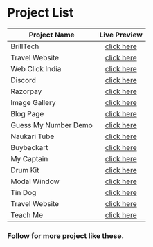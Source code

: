 # Project List

| Project Name         |                          Live Preview                           |
| -------------------- | :-------------------------------------------------------------: |
| BrillTech            |      [click here](https://nakshcoder.github.io/brilltech)       |
| Travel Website       |    [click here](https://nakshcoder.github.io/travel-website)    |
| Web Click India      |    [click here](https://nakshcoder.github.io/webclickindia)     |
| Discord              |    [click here](https://nakshcoder.github.io/discord-server)    |
| Razorpay             |       [click here](https://nakshcoder.github.io/razorpay)       |
| Image Gallery        |     [click here](https://nakshcoder.github.io/imageGallery)     |
| Blog Page            |      [click here](https://nakshcoder.github.io/blog-page)       |
| Guess My Number Demo | [click here](https://nakshcoder.github.io/guess-my-number-demo) |
| Naukari Tube         |      [click here](https://nakshcoder.github.io/ui-effect)       |
| Buybackart           |      [click here](https://nakshcoder.github.io/buybackart)      |
| My Captain           |      [click here](https://nakshcoder.github.io/mycaptain/)      |
| Drum Kit             |       [click here](https://nakshcoder.github.io/drumkit/)       |
| Modal Window         |     [click here](https://nakshcoder.github.io/modalwindow/)     |
| Tin Dog              |        [click here](https://nakshcoder.github.io/TinDog)        |
| Travel Website       |    [click here](https://nakshcoder.github.io/travelWebsite/)    |
| Teach Me             |       [click here](https://nakshcoder.github.io/teachme/)       |

### Follow for more project like these.
